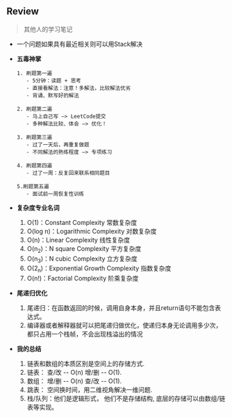 ## <b>Review</b> ##
> 其他人的学习笔记
- 一个问题如果具有最近相关则可以用Stack解决

- <b>五毒神掌</b>
     ```
    1. 刷题第一遍
        - 5分钟：读题 + 思考
        - 直接看解法：注意！多解法，比较解法优劣
        - 背诵、默写好的解法

    2. 刷题第二遍
        - 马上自己写 —> LeetCode提交
        - 多种解法比较、体会 —> 优化！
    
    3. 刷题第三遍
        - 过了一天后，再重复做题
        - 不同解法的熟练程度 —> 专项练习

    4. 刷题第四遍
        - 过了一周：反复回来联系相同题目

    5.刷题第五遍
        - 面试前一周恢复性训练
     ```
- <b>复杂度专业名词</b>
    1. O(1)：Constant Complexity 常数复杂度
    2. O(log n)：Logarithmic Complexity 对数复杂度
    3. O(n)：Linear Complexity 线性复杂度
    4. O(n<sub>2</sub>)：N square Complexity 平方复杂度
    5. O(n<sub>3</sub>)：N cubic Complexity 立方复杂度
    6. O(2<sub>n</sub>)：Exponential Growth Complexity 指数复杂度
    7. O(n!)：Factorial Complexity 阶乘复杂度

- <b>尾递归优化</b>
    1. 尾递归：在函数返回的时候，调用自身本身，并且return语句不能包含表达式。
    2. 编译器或者解释器就可以把尾递归做优化，使递归本身无论调用多少次，都只占用一个栈帧，不会出现栈溢出的情况

- <b>我的总结</b>
    1. 链表和数组的本质区别是空间上的存储方式.
    2. 链表： 查/改 -- O(n)  增/删 -- O(1).
    3. 数组： 增/删 -- O(n)  查/改 -- O(1).
    4. 跳表： 空间换时间，用二维视角解决一维问题.
    5. 栈/队列：他们是逻辑形式， 他们不是存储结构, 底层的存储可以由数组/链表等实现。


